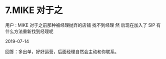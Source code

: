 # 7.MIKE 对于之

用户 : MIKE 对于之前那种被经理抛弃的店铺 找不到经理 然 后现在加入了 SIP 有什么方法重新找到经理呢

2019-07-14

回答：多出单，好好运营，后面经理自然会主动和你联系。